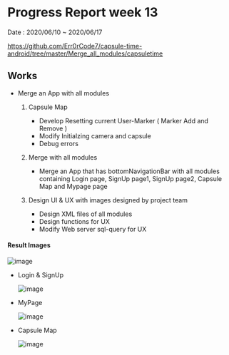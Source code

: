 # Progress Report week 13

Date : 2020/06/10 ~ 2020/06/17

https://github.com/Err0rCode7/capsule-time-android/tree/master/Merge_all_modules/capsuletime

## Works

- Merge an App with all modules

    1. Capsule Map  
        - Develop Resetting current User-Marker ( Marker Add and Remove )
        - Modify Initialzing camera and capsule
        - Debug errors

    2. Merge with all modules
        - Merge an App that has bottomNavigationBar with all modules containing Login page, SignUp page1, SignUp page2, Capsule Map and Mypage page

    3. Design UI & UX with images designed by project team
        - Design XML files of all modules
        - Design functions for UX
        - Modify Web server sql-query for UX

#### Result Images

![image](https://user-images.githubusercontent.com/48249549/84855612-72c4a500-b09f-11ea-956c-1bf2a460df70.png)

-   Login & SignUp

    ![image](https://user-images.githubusercontent.com/48249549/84855278-ace17700-b09e-11ea-8099-d1568a2fbc87.png)

-   MyPage

    ![image](https://user-images.githubusercontent.com/48249549/84855657-925bcd80-b09f-11ea-8fab-65e67881887f.png)

-   Capsule Map

    ![image](https://user-images.githubusercontent.com/48249549/84855677-a1db1680-b09f-11ea-86c0-83afd820cbff.png)
